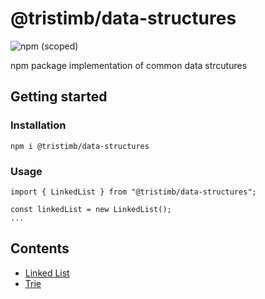 # @tristimb/data-structures
![npm (scoped)](https://img.shields.io/npm/v/%40tristimb/data-structures)

npm package implementation of common data strcutures

## Getting started

### Installation

`npm i @tristimb/data-structures`

### Usage

```
import { LinkedList } from "@tristimb/data-structures";

const linkedList = new LinkedList();
...
```

## Contents

- [Linked List](src/linked-list)
- [Trie](src/trie)
